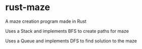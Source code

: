 # rust-maze
A maze creation program made in Rust

Uses a Stack and implements BFS to create paths for maze

Uses a Queue and implements DFS to find solution to the maze
